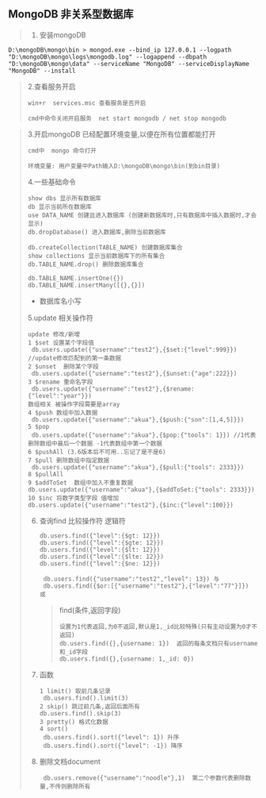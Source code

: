 ## MongoDB 非关系型数据库

> 1. 安装mongoDB

```
D:\mongoDB\mongo\bin > mongod.exe --bind_ip 127.0.0.1 --logpath "D:\mongoDB\mongo\logs\mongodb.log" --logappend --dbpath "D:\mongoDB\mongo\data" --serviceName "MongoDB" --serviceDisplayName "MongoDB" --install
```

> 2.查看服务开启
>
> ```
> win+r  services.msc 查看服务是否开启
> 
> cmd中命令关闭开启服务  net start mongodb / net stop mongodb
> ```
>
> 

> 3.开启mongoDB 已经配置环境变量,以便在所有位置都能打开
>
> ```
> cmd中  mongo 命令打开
> ```
>
> ```
> 环境变量: 用户变量中Path输入D:\mongoDB\mongo\bin(到bin目录)
> ```
>
> 4.一些基础命令
>
> ```
> show dbs 显示所有数据库
> db 显示当前所在数据库
> use DATA_NAME 创建且进入数据库 (创建新数据库时,只有数据库中插入数据时,才会显示)
> db.dropDatabase() 进入数据库,删除当前数据库
> 
> db.createCollection(TABLE_NAME) 创建数据库集合
> show collections 显示当前数据库下的所有集合
> db.TABLE_NAME.drop() 删除数据库集合
> 
> db.TABLE_NAME.insertOne({})
> db.TABLE_NAME.insertMany([{},{}])
> ```
>
> + 数据库名小写
>
> 5.update 相关操作符
>
> ```
> update 修改/新增
> 1 $set 设置某个字段值
>  db.users.update({"username":"test2"},{$set:{"level":999}})   //update修改匹配到的第一条数据
> 2 $unset  删除某个字段
>  db.users.update({"username":"test2"},{$unset:{"age":222}})
> 3 $rename 重命名字段
>  db.users.update({"username":"test2"},{$rename:{"level":"year"}})
> 数组相关 被操作字段需要是array
> 4 $push 数组中加入数据
>  db.users.update({"username":"akua"},{$push:{"son":[1,4,5]}})
> 5 $pop
>  db.users.update({"username":"akua"},{$pop:{"tools": 1}}) //1代表删除数组中最后一个数据 -1代表数组中第一个数据
> 6 $pushAll (3.6版本后不可用..忘记了是不是6)
> 7 $pull 删除数组中指定数据
>  db.users.update({"username":"akua"},{$pull:{"tools": 2333}})
> 8 $pullAll
> 9 $addToSet  数组中加入不重复数据
> db.users.update({"username":"akua"},{$addToSet:{"tools": 2333}})
> 10 $inc 将数字类型字段 值增加 
> db.users.update({"username":"test2"},{$inc:{"level":100}})
> ```
>
> 6. 查询find     比较操作符   逻辑符
>
>    ```
>    db.users.find({"level":{$gt: 12}})
>    db.users.find({"level":{$gte: 12}})
>    db.users.find({"level":{$lt: 12}})
>    db.users.find({"level":{$lte: 12}})
>    db.users.find({"level":{$ne: 12}})
>    ```
>
>    ```
>     db.users.find({"username":"test2","level": 13}) 与
>     db.users.find({$or:[{"username":"test2"},{"level":"77"}]}) 或
>    ```
>
>    > find(条件,返回字段)  
>    >
>    > ```
>    > 设置为1代表返回,为0不返回,默认是1,_id比较特殊(只有主动设置为0才不返回)
>    > db.users.find({},{username: 1})  返回的每条文档只有username和_id字段
>    > db.users.find({},{username: 1,_id: 0})
>    > ```
>
> 7. 函数
>
>    ```
>    1 limit() 取前几条记录
>     db.users.find().limit(3)
>    2 skip() 跳过前几条,返回后面所有
>    db.users.find().skip(3)
>    3 pretty() 格式化数据
>    4 sort()
>     db.users.find().sort({"level": 1}) 升序
>     db.users.find().sort({"level": -1}) 降序
>    ```
>
> 8. 删除文档document
>
>    ```
>     db.users.remove({"username":"noodle"},1)  第二个参数代表删除数量,不传则删除所有
>    ```
>
>    